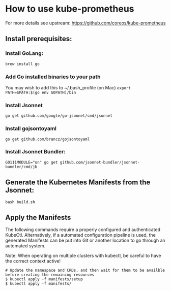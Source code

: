 # How to use kube-prometheus

For more details see upstream: https://github.com/coreos/kube-prometheus

## Install prerequisites:

### Install GoLang:
`brew install go`

### Add Go installed binaries to your path
You may wish to add this to ~/.bash_profile (on Mac)
`export PATH=$PATH:$(go env GOPATH)/bin`

### Install Jsonnet
`go get github.com/google/go-jsonnet/cmd/jsonnet`

### Install gojsontoyaml
`go get github.com/brancz/gojsontoyaml`

### Install Jsonnet Bundler: 
`GO111MODULE="on" go get github.com/jsonnet-bundler/jsonnet-bundler/cmd/jb`

## Generate the Kubernetes Manifests from the Jsonnet:
`bash build.sh`

## Apply the Manifests
The following commands require a properly configured and authenticated KubeCtl.
Alternatively, if a automated configuration pipeline is used, the generated Manifests can be put into Git or another location to go through an automated system.

Note: When operating on multiple clusters with kubectl, be careful to have the correct context active!

```
# Update the namespace and CRDs, and then wait for them to be availble before creating the remaining resources
$ kubectl apply -f manifests/setup
$ kubectl apply -f manifests/
```
